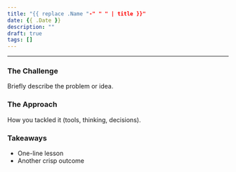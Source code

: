 ```yaml
---
title: "{{ replace .Name "-" " " | title }}"
date: {{ .Date }}
description: ""
draft: true
tags: []
---
```


<!-- Write a 1–2 sentence hook for the teaser. 
This section (above the rule) shows on Home & section lists. -->

---

### The Challenge
Briefly describe the problem or idea.

### The Approach
How you tackled it (tools, thinking, decisions).

### Takeaways
- One-line lesson
- Another crisp outcome
